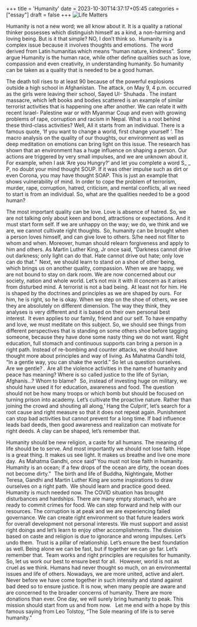 +++
title = 'Humanity'
date = 2023-10-30T14:37:17+05:45
categories =["essay"]
draft = false
+++
![Life Matters](https://myrepublica.nagariknetwork.com/uploads/media/2017/September/kindness-and-humanity.jpg)

Humanity is not a new word; we all know about it. It is a quality a rational thinker possesses which distinguish himself as a kind, a non-harming and loving being. But is it that simple? NO, I don’t think so.  Humanity is a complex issue because it involves thoughts and emotions.  The word derived from Latin humanitas which means “human nature, kindness”.  Some argue Humanity is the human race, while other define qualities such as love, compassion and even creativity, in understanding humanity. So humanity can be taken as a quality that is needed to be a good human.  

The death toll rises to at least 90 because of the powerful explosions outside a high school in Afghanistan.  The attack, on May 9, 4 p.m. occurred as the girls were leaving their school, Sayed UI- Shuhada . The instant massacre, which left books and bodies scattered is an example of similar terrorist activities that is happening one after another. We can relate it with recent Israel- Palestine war or with Myanmar Coup and even with growing problems of rape, corruption and racism in Nepal. What is a root behind these third-class activities? Well, All it starts from an individual. There is a famous quote, ‘If you want to change a world, first change yourself ‘. The macro analysis on the quality of our thoughts, our environment as well as deep meditation on emotions can bring light on this issue. The research has shown that an environment has a huge influence on shaping a person. Our actions are triggered by very small impulses, and we are unknown about it. For example, when I ask ‘Are you Hungry?’ and let you complete a word S_ _ P, no doubt your mind thought SOUP. If it was other impulse such as dirt or even Corona, you may have thought SOAP. This is just an example that shows vulnerability of mind. In order to cope the problem of terrorism, murder, rape, corruption, hatred, criticism, and mental conflicts, all we need to start is from an individual. So, what are the qualities needed to be a good human? 

The most important quality can be love. Love is absence of hatred. So, we are not talking only about keen and bond, attractions or expectations. And it must start form self. If we are unhappy on the way; we do, we think and we are, we cannot cultivate right thoughts.  So, humanity can be brought when a person loves himself, and can give love to others. S/he need not filter to whom and when. Moreover, human should relearn forgiveness and apply to him and others. As Martin Luther King, Jr once said, “Darkness cannot drive out darkness; only light can do that. Hate cannot drive out hate; only love can do that.”  Next, we should learn to stand on a shoe of other being, which brings us on another quality, compassion. When we are happy, we are not bound to stay on dark room. We are now concerned about our society, nation and whole world. Let’s not mix it with ill concern as it arises from disturbed mind. A terrorist is not a bad being.  At least not for him. He is shaped by the doctrines and principles as we are shaped by ours.  For him, he is right, so he is okay. When we step on the shoe of others, we see they are absolutely on different dimension. The way they think, they analyses is very different and it is based on their own personal best interest.  It even applies to our family, friend and our self. To have empathy and love, we must meditate on this subject. So, we should see things from different perspectives that is standing on some others shoe before tagging someone, because they have done some nasty thing we do not want. Right education, full stomach and continuous supports can bring a person in a right path. Instead of re-bombing and counter attacks, we should have thought more about principles and way of living. As Mahatma Gandhi told, “In a gentle way, you can shake the world.” So let us question ourselves. Are we gentle? .  Are all the violence activities in the name of humanity and peace has meaning? Where is so called justice to the life of Syrian, Afghanis…? Whom to blame?   So, instead of investing huge on military, we should have used it for education, awareness and food. The question should not be how many troops or which bomb but should be focused on turning prison into academy. Let’s cultivate the proactive nature. Rather than joining the crowd and shouting all along,’ Hang the Culprit’, let’s search for a root cause and right measure so that it does not repeat again. Punishment can stop bad activities but cannot prevent for a long time. If bad influence leads bad deeds, then good awareness and realization can motivate for right deeds. A clay can be shaped, let’s remember that. 

Humanity should be new religion, a caste for all humans. The meaning of life should be to serve. And most importantly we should not lose faith. Hope is a great thing. It makes us see light. It makes us breathe and live one more day.  As Mahatma Gandhi, once said” You must not lose faith in humanity. Humanity is an ocean; if a few drops of the ocean are dirty, the ocean does not become dirty.”   The birth and life of Buddha, Nightingale, Mother Teresa, Gandhi and Martin Luther King are some inspirations to draw ourselves on a right path.  We should learn and practice good deed. Humanity is much needed now. The COVID situation has brought disturbances and hardships. There are many empty stomach, who are ready to commit crimes for food. We can step forward and help with our resources. The corruption is at peak and we are experiencing failed governance. We can create right environment so that future leaders work for overall development not personal interests. We must support and assist right doings and let’s learn to enjoy other accomplishments. The division based on caste and religion is due to ignorance and wrong impulses. Let’s undo them.  Trust is a pillar of relationship. Let’s ensure the best foundation as well. Being alone we can be fast, but if together we can go far. Let’s remember that.  Team works and right principles are requisites for humanity. So, let us work our best to ensure best for all.   However, world is not as cruel as we think. Humans had never thought so much, on an environmental issues and life of others. Nowadays, we are more united, active and alert. Never before we have come together in such intensity and stand against bad deed so to ensure justice. It is now, when many people are aware and are concerned to the broader concerns of humanity. There are more donations than ever. One day, we will surely bring humanity to peak. This mission should start from us and from now.    Let me end with a hope by this famous saying from Leo Tolstoy, “The Sole meaning of life is to serve humanity.” 